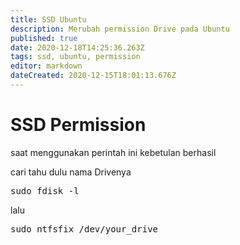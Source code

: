 ```yaml
---
title: SSD Ubuntu
description: Merubah permission Drive pada Ubuntu
published: true
date: 2020-12-18T14:25:36.263Z
tags: ssd, ubuntu, permission
editor: markdown
dateCreated: 2020-12-15T18:01:13.676Z
---
```


# SSD Permission
saat menggunakan perintah ini kebetulan berhasil

cari tahu dulu nama Drivenya

<kbd>sudo fdisk -l</kbd>

lalu

<kbd>sudo ntfsfix /dev/your_drive</kbd>



